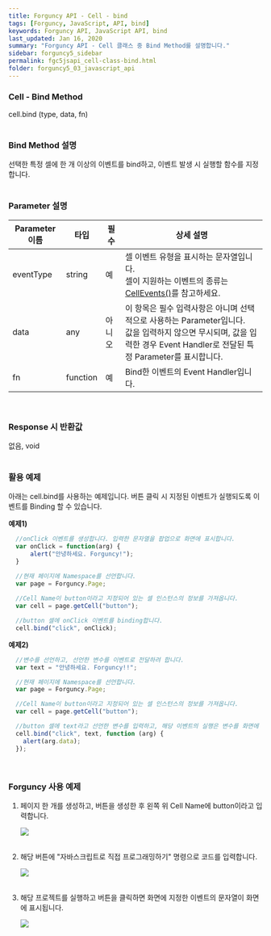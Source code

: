 ```yaml
---
title: Forguncy API - Cell - bind
tags: [Forguncy, JavaScript, API, bind]
keywords: Forguncy API, JavaScript API, bind
last_updated: Jan 16, 2020
summary: "Forguncy API - Cell 클래스 중 Bind Method를 설명합니다."
sidebar: forguncy5_sidebar
permalink: fgc5jsapi_cell-class-bind.html
folder: forguncy5_03_javascript_api
---
```


### Cell - Bind Method
cell.bind (type, data, fn)
<br /><br />

### Bind Method 설명
선택한 특정 셀에 한 개 이상의 이벤트를 bind하고, 이벤트 발생 시 실행할 함수를 지정합니다.
<br /><br />

### Parameter 설명

| Parameter 이름 | 타입 | 필수 | 상세 설명 |
| --- | --- | --- | --- |
| eventType | string | 예	| 셀 이벤트 유형을 표시하는 문자열입니다. <br />셀이 지원하는 이벤트의 종류는 [CellEvents()]()를 참고하세요. |
| data | any | 아니오	| 이 항목은 필수 입력사항은 아니며 선택적으로 사용하는 Parameter입니다. <br />값을 입력하지 않으면 무시되며, 값을 입력한 경우 Event Handler로 전달된 특정 Parameter를 표시합니다.|
| fn | function | 예 | Bind한 이벤트의 Event Handler입니다. |

<br />

### Response 시 반환값
없음, void
<br /><br />

### 활용 예제
아래는 cell.bind를 사용하는 예제입니다. 버튼 클릭 시 지정된 이벤트가 실행되도록 이벤트를 Binding 할 수 있습니다.
<br />

**예제1)**

~~~javascript
  //onClick 이벤트를 생성합니다. 입력한 문자열을 팝업으로 화면에 표시합니다.
  var onClick = function(arg) {
      alert("안녕하세요. Forguncy!");
  }

  //현재 페이지에 Namespace를 선언합니다.
  var page = Forguncy.Page;
  
  //Cell Name이 button이라고 지정되어 있는 셀 인스턴스의 정보를 가져옵니다.
  var cell = page.getCell("button");

  //button 셀에 onClick 이벤트를 binding합니다.
  cell.bind("click", onClick);
~~~

**예제2)**

~~~javascript
  //변수를 선언하고, 선언한 변수를 이벤트로 전달하려 합니다.
  var text = "안녕하세요. Forguncy!!";

  //현재 페이지에 Namespace를 선언합니다.
  var page = Forguncy.Page;

  //Cell Name이 button이라고 지정되어 있는 셀 인스턴스의 정보를 가져옵니다.
  var cell = page.getCell("button");

  //button 셀에 text라고 선언한 변수를 입력하고, 해당 이벤트의 실행은 변수를 화면에 표시하도록 합니다.
  cell.bind("click", text, function (arg) {
    alert(arg.data);
  });
~~~

<br />

### Forguncy 사용 예제

1. 페이지 한 개를 생성하고, 버튼을 생성한 후 왼쪽 위 Cell Name에 button이라고 입력합니다.

    ![]({{site.url}}/images/forguncy5/ex-ss_cell-bind01.png)
    <br /><br />

2. 해당 버튼에 "자바스크립트로 직접 프로그래밍하기" 명령으로 코드를 입력합니다.

    ![]({{site.url}}/images/forguncy5/ex-ss_cell-bind02.png)
    <br /><br />
    
3. 해당 프로젝트를 실행하고 버튼을 클릭하면 화면에 지정한 이벤트의 문자열이 화면에 표시됩니다.

    ![]({{site.url}}/images/forguncy5/ex-ss_cell-bind03.gif)

<br /><br />